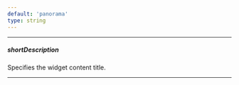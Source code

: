 ```yaml
---
default: 'panorama'
type: string
---
```

---
##### shortDescription
Specifies the widget content title.

---
